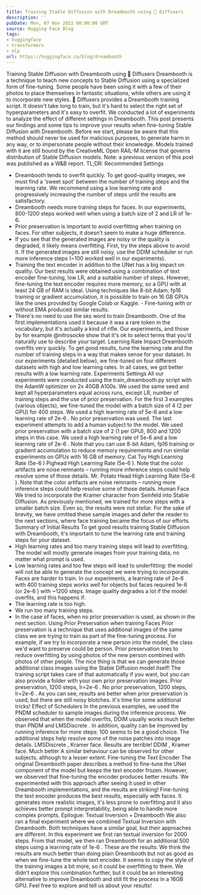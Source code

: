 ```yaml
---
title: Training Stable Diffusion with Dreambooth using 🧨 Diffusers
description: ''
pubDate: Mon, 07 Nov 2022 00:00:00 GMT
source: Hugging Face Blog
tags:
- huggingface
- transformers
- nlp
url: https://huggingface.co/blog/dreambooth
---
```


Training Stable Diffusion with Dreambooth using 🧨 Diffusers
Dreambooth is a technique to teach new concepts to Stable Diffusion using a specialized form of fine-tuning. Some people have been using it with a few of their photos to place themselves in fantastic situations, while others are using it to incorporate new styles. 🧨 Diffusers provides a Dreambooth training script. It doesn't take long to train, but it's hard to select the right set of hyperparameters and it's easy to overfit.
We conducted a lot of experiments to analyze the effect of different settings in Dreambooth. This post presents our findings and some tips to improve your results when fine-tuning Stable Diffusion with Dreambooth.
Before we start, please be aware that this method should never be used for malicious purposes, to generate harm in any way, or to impersonate people without their knowledge. Models trained with it are still bound by the CreativeML Open RAIL-M license that governs distribution of Stable Diffusion models.
Note: a previous version of this post was published as a W&B report.
TL;DR: Recommended Settings
- Dreambooth tends to overfit quickly. To get good-quality images, we must find a 'sweet spot' between the number of training steps and the learning rate. We recommend using a low learning rate and progressively increasing the number of steps until the results are satisfactory.
- Dreambooth needs more training steps for faces. In our experiments, 800-1200 steps worked well when using a batch size of 2 and LR of 1e-6.
- Prior preservation is important to avoid overfitting when training on faces. For other subjects, it doesn't seem to make a huge difference.
- If you see that the generated images are noisy or the quality is degraded, it likely means overfitting. First, try the steps above to avoid it. If the generated images are still noisy, use the DDIM scheduler or run more inference steps (~100 worked well in our experiments).
- Training the text encoder in addition to the UNet has a big impact on quality. Our best results were obtained using a combination of text encoder fine-tuning, low LR, and a suitable number of steps. However, fine-tuning the text encoder requires more memory, so a GPU with at least 24 GB of RAM is ideal. Using techniques like 8-bit Adam,
fp16
training or gradient accumulation, it is possible to train on 16 GB GPUs like the ones provided by Google Colab or Kaggle. - Fine-tuning with or without EMA produced similar results.
- There's no need to use the
sks
word to train Dreambooth. One of the first implementations used it because it was a rare token in the vocabulary, but it's actually a kind of rifle. Our experiments, and those by for example @nitrosocke show that it's ok to select terms that you'd naturally use to describe your target.
Learning Rate Impact
Dreambooth overfits very quickly. To get good results, tune the learning rate and the number of training steps in a way that makes sense for your dataset. In our experiments (detailed below), we fine-tuned on four different datasets with high and low learning rates. In all cases, we got better results with a low learning rate.
Experiments Settings
All our experiments were conducted using the train_dreambooth.py
script with the AdamW
optimizer on 2x 40GB A100s. We used the same seed and kept all hyperparameters equal across runs, except LR, number of training steps and the use of prior preservation.
For the first 3 examples (various objects), we fine-tuned the model with a batch size of 4 (2 per GPU) for 400 steps. We used a high learning rate of 5e-6
and a low learning rate of 2e-6
. No prior preservation was used.
The last experiment attempts to add a human subject to the model. We used prior preservation with a batch size of 2 (1 per GPU), 800 and 1200 steps in this case. We used a high learning rate of 5e-6
and a low learning rate of 2e-6
.
Note that you can use 8-bit Adam, fp16
training or gradient accumulation to reduce memory requirements and run similar experiments on GPUs with 16 GB of memory.
Cat Toy
High Learning Rate (5e-6
)
Pighead
High Learning Rate (5e-6
). Note that the color artifacts are noise remnants – running more inference steps could help resolve some of those details.
Mr. Potato Head
High Learning Rate (5e-6
). Note that the color artifacts are noise remnants – running more inference steps could help resolve some of those details.
Human Face
We tried to incorporate the Kramer character from Seinfeld into Stable Diffusion. As previously mentioned, we trained for more steps with a smaller batch size. Even so, the results were not stellar. For the sake of brevity, we have omitted these sample images and defer the reader to the next sections, where face training became the focus of our efforts.
Summary of Initial Results
To get good results training Stable Diffusion with Dreambooth, it's important to tune the learning rate and training steps for your dataset.
- High learning rates and too many training steps will lead to overfitting. The model will mostly generate images from your training data, no matter what prompt is used.
- Low learning rates and too few steps will lead to underfitting: the model will not be able to generate the concept we were trying to incorporate.
Faces are harder to train. In our experiments, a learning rate of 2e-6
with 400
training steps works well for objects but faces required 1e-6
(or 2e-6
) with ~1200 steps.
Image quality degrades a lot if the model overfits, and this happens if:
- The learning rate is too high.
- We run too many training steps.
- In the case of faces, when no prior preservation is used, as shown in the next section.
Using Prior Preservation when training Faces
Prior preservation is a technique that uses additional images of the same class we are trying to train as part of the fine-tuning process. For example, if we try to incorporate a new person into the model, the class we'd want to preserve could be person. Prior preservation tries to reduce overfitting by using photos of the new person combined with photos of other people. The nice thing is that we can generate those additional class images using the Stable Diffusion model itself! The training script takes care of that automatically if you want, but you can also provide a folder with your own prior preservation images.
Prior preservation, 1200 steps, lr=2e-6
.
No prior preservation, 1200 steps, lr=2e-6
.
As you can see, results are better when prior preservation is used, but there are still noisy blotches. It's time for some additional tricks!
Effect of Schedulers
In the previous examples, we used the PNDM
scheduler to sample images during the inference process. We observed that when the model overfits, DDIM
usually works much better than PNDM
and LMSDiscrete
. In addition, quality can be improved by running inference for more steps: 100 seems to be a good choice. The additional steps help resolve some of the noise patches into image details.
LMSDiscrete
, Kramer face. Results are terrible!
DDIM
, Kramer face. Much better
A similar behaviour can be observed for other subjects, although to a lesser extent.
Fine-tuning the Text Encoder
The original Dreambooth paper describes a method to fine-tune the UNet component of the model but keeps the text encoder frozen. However, we observed that fine-tuning the encoder produces better results. We experimented with this approach after seeing it used in other Dreambooth implementations, and the results are striking!
Fine-tuning the text encoder produces the best results, especially with faces. It generates more realistic images, it's less prone to overfitting and it also achieves better prompt interpretability, being able to handle more complex prompts.
Epilogue: Textual Inversion + Dreambooth
We also ran a final experiment where we combined Textual Inversion with Dreambooth. Both techniques have a similar goal, but their approaches are different.
In this experiment we first ran textual inversion for 2000 steps. From that model, we then ran Dreambooth for an additional 500 steps using a learning rate of 1e-6
. These are the results:
We think the results are much better than doing plain Dreambooth but not as good as when we fine-tune the whole text encoder. It seems to copy the style of the training images a bit more, so it could be overfitting to them. We didn't explore this combination further, but it could be an interesting alternative to improve Dreambooth and still fit the process in a 16GB GPU. Feel free to explore and tell us about your results!